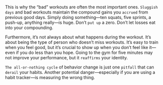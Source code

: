 This is why the “bad” workouts are often the most important ones.
`Sluggish days` and bad workouts maintain the compound gains you
`accrued` from previous good days. Simply doing something—ten
squats, five sprints, a push-up, anything really—is huge. Don’t `put up` a
zero. Don’t let losses eat into your compounding.

Furthermore, it’s not always about what happens during the
workout. It’s about being the type of person who doesn’t miss
workouts. It’s easy to train when you feel good, but it’s crucial to show
up when you don’t feel like it—even if you do less than you hope.
Going to the gym for five minutes may not improve your performance,
but it `reaffirms` your identity.

`The all-or-nothing cycle` of behavior change is just one `pitfall` that
can `derail` your habits. Another potential danger—especially if you are
using a habit tracker—is measuring the wrong thing.